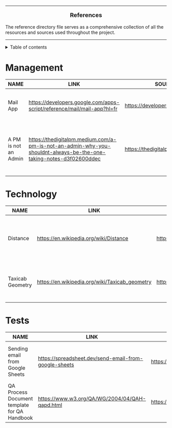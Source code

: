 <hr>

<p align="center" style="font-weight: bold; font-size: 18px"> References </p>

The reference directory file serves as a comprehensive collection of all the resources and sources used throughout the project.

<hr>

<details>
<summary>Table of contents</summary>

- [Management](#management)
- [Technology](#technology)
- [Tests](#tests)

</details>

# Management

| NAME | LINK | SOURCE | VALIDATION | SUBJECT | REASON |
|------|------|---------|------------|---------|--------|
| Mail App | https://developers.google.com/apps-script/reference/mail/mail-app?hl=fr | https://developers.google.com/ | Validated | Send email | Communication Team, to send an email with total control on the content |
| A PM is not an Admin | https://thedigitalpm.medium.com/a-pm-is-not-an-admin-why-you-shouldnt-always-be-the-one-taking-notes-d3f02600ddec | https://thedigitalpm.medium.com/ | Validated | Project Manager  | Team Organisation, to clarify the role of the project manager that is cleary not an assistant |

# Technology

| NAME | LINK | SOURCE | VALIDATION | SUBJECT | REASON |
|------|------|---------|------------|---------|--------|
| Distance | https://en.wikipedia.org/wiki/Distance | https://en.wikipedia.org/wiki/Main_Page | Validated | Algorithm | Tanks management how to calculate the minimal distance of a path |
| Taxicab Geometry | https://en.wikipedia.org/wiki/Taxicab_geometry | https://en.wikipedia.org/wiki/Main_Page| Validated | Algorithm | Tanks management, to calculate a distance between two points |



# Tests

| NAME | LINK | SOURCE | VALIDATION | SUBJECT | REASON |
|------|------|---------|------------|---------|--------|  
| Sending email from Google Sheets | https://spreadsheet.dev/send-email-from-google-sheets | https://spreadsheet.dev/ | Validated | Send email | QA Communication, to send a mail when there is a failure on the test case |
| QA Process Document template for QA Handbook | https://www.w3.org/QA/WG/2004/04/QAH-qapd.html | https://www.w3.org/ | Validated | QA Document | How to organised the work done by the QA in the team |
